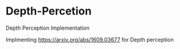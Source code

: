 # Depth-Percetion
Depth Perception Implementation

Implmenting https://arxiv.org/abs/1609.03677 for Depth perception
